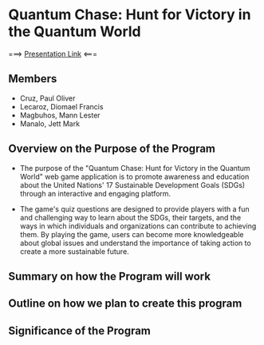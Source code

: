 # Quantum Chase: Hunt for Victory in the Quantum World

===> [Presentation Link](https://www.canva.com/design/DAFedGS14eA/lNVZf0kBqsD10TDrdJCyTQ/view?utm_content=DAFedGS14eA&utm_campaign=designshare&utm_medium=link&utm_source=publishsharelink) <===

## Members
* Cruz, Paul Oliver
* Lecaroz, Diomael Francis
* Magbuhos, Mann Lester
* Manalo, Jett Mark

## Overview on the Purpose of the Program
* The purpose of the "Quantum Chase: Hunt for Victory in the Quantum World" web game application is to promote awareness and education about the United Nations' 17 Sustainable Development Goals (SDGs) through an interactive and engaging platform.

* The game's quiz questions are designed to provide players with a fun and challenging way to learn about the SDGs, their targets, and the ways in which individuals and organizations can contribute to achieving them. By playing the game, users can become more knowledgeable about global issues and understand the importance of taking action to create a more sustainable future.

## Summary on how the Program will work

## Outline on how we plan to create this program

## Significance of the Program

